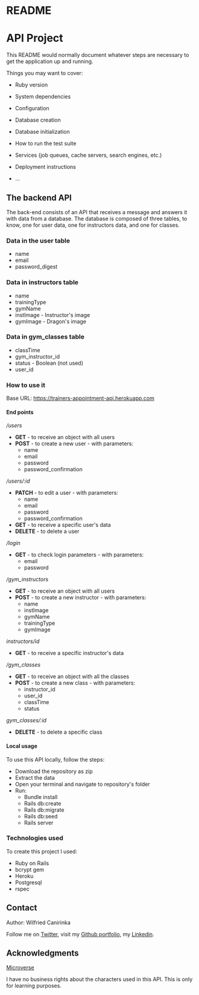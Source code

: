 
# README

# API Project


This README would normally document whatever steps are necessary to get the
application up and running.

Things you may want to cover:

* Ruby version

* System dependencies

* Configuration

* Database creation

* Database initialization

* How to run the test suite

* Services (job queues, cache servers, search engines, etc.)

* Deployment instructions


* ...
## The backend API

The back-end consists of an API that receives a message and answers it with data from a database. The database is composed of three tables, to know, one for user data, one for instructors data, and one for classes.

### Data in the user table

* name
* email
* password_digest


### Data in instructors table

* name
* trainingType
* gymName
* instImage - Instructor's image
* gymImage - Dragon's image

### Data in gym_classes table

* classTime
* gym_instructor_id
* status - Boolean (not used)
* user_id


### How to use it

Base URL: https://trainers-appointment-api.herokuapp.com


#### End points

*/users*

* **GET** - to receive an object with all users
* **POST** - to create a new user - with parameters:
  * name
  * email
  * password
  * password_confirmation

*/users/:id*

* **PATCH** - to edit a user - with parameters:
  * name
  * email
  * password
  * password_confirmation
* **GET** - to receive a specific user's data
* **DELETE** - to delete a user

*/login*

* **GET** - to check login parameters - with parameters:
  * email
  * password

*/gym_instructors*

* **GET** - to receive an object with all users
* **POST** - to create a new instructor - with parameters:
  * name
  * instImage
  * gymName
  * trainingType
  * gymImage

*instructors/id*

* **GET** - to receive a specific instructor's data

*/gym_classes*

* **GET** - to receive an object with all the classes
* **POST** - to create a new class - with parameters:
  * instructor_id
  * user_id
  * classTime
  * status

*gym_classes/:id*

* **DELETE** - to delete a specific class


#### Local usage

To use this API locally, follow the steps:

* Download the repository as zip
* Extract the data
* Open your terminal and navigate to repository's folder
* Run:
  * Bundle install
  * Rails db:create
  * Rails db:migrate
  * Rails db:seed
  * Rails server


### Technologies used

To create this project I used:

* Ruby on Rails
* bcrypt gem
* Heroku
* Postgresql
* rspec


## Contact

Author: Wilfried Canirinka

Follow me on [Twitter][wil-twitter],  visit my [Github portfolio][wil-github], my [Linkedin][wil-linkedin].


## Acknowledgments

[Microverse][mcvs]

I have no business rights about the characters used in this API. This is only for learning purposes.



<!-- Links -->
[assignment]: https://www.notion.so/Final-Capstone-Project-Book-an-Appointment-41ded2ee99ff4fe4becf91acb332ca26
[live-version]: https://gym-trainer-app.netlify.app/
[front-end]: https://github.com/WCanirinka/gym-trainer-app
[mcvs]: https://www.microverse.org/
[wil-github]: https://github.com/WCanirinka
[wil-twitter]: https://twitter.com/WCanirinka
[wil-linkedin]: https://www.linkedin.com/in/wilfried-canirinka/
